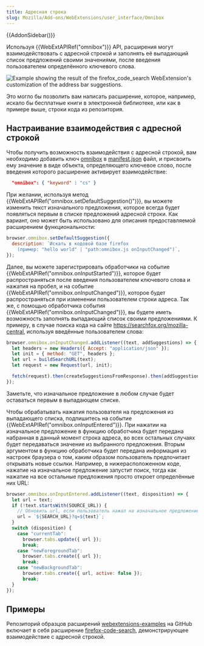 ```yaml
---
title: Адресная строка
slug: Mozilla/Add-ons/WebExtensions/user_interface/Omnibox
---
```


{{AddonSidebar()}}

Используя {{WebExtAPIRef("omnibox")}} API, расширения могут взаимодействовать с адресной строкой и заполнять её выпадающий список предложений своими значениями, после введения пользователем определённого ключевого слова.

![Example showing the result of the firefox_code_search WebExtension's customization of the address bar suggestions.](omnibox_example_small.png)

Это могло бы позволить вам написать расширение, которое, например, искало бы бесплатные книги в электронной библиотеке, или как в примере выше, строки кода из репозитория.

## Настраивание взаимодействия с адресной строкой

Чтобы получить возможность взаимодействия с адресной строкой, вам необходимо добавить ключ [omnibox](/ru/docs/Mozilla/Add-ons/WebExtensions/manifest.json/omnibox) в [manifest.json](/ru/docs/Mozilla/Add-ons/WebExtensions/manifest.json) файл, и присвоить ему значение в виде объекта, определяющего ключевое слово, после введения которого расширение активирует взаимодействие:

```json
  "omnibox": { "keyword" : "cs" }
```

При желании, используя метод {{WebExtAPIRef("omnibox.setDefaultSuggestion()")}}, вы можете изменить текст изначального предложения, которое всегда будет появляться первым в списке предложений адресной строки. Как вариант, оно может быть использовано для описания предоставляемой расширением функциональности:

```js
browser.omnibox.setDefaultSuggestion({
  description: `Искать в кодовой базе firefox
    (пример: "hello world" | "path:omnibox.js onInputChanged")`,
});
```

Далее, вы можете зарегистрировать обработчики на событие {{WebExtAPIRef("omnibox.onInputStarted")}}, которое будет распространяться после введения пользователем ключевого слова и нажатия на пробел, и на событие {{WebExtAPIRef("omnibox.onInputChanged")}}, которое будет распространяться при изменении пользователем строки адреса. Так же, с помощью обработчика события {{WebExtAPIRef("omnibox.onInputChanged")}}, вы будете иметь возможность заполнять выпадающий список своими предложениями. К примеру, в случае поиска кода на сайте <https://searchfox.org/mozilla-central>, используя введённые пользователем слова:

```js
browser.omnibox.onInputChanged.addListener((text, addSuggestions) => {
  let headers = new Headers({ Accept: "application/json" });
  let init = { method: "GET", headers };
  let url = buildSearchURL(text);
  let request = new Request(url, init);

  fetch(request).then(createSuggestionsFromResponse).then(addSuggestions);
});
```

Заметьте, что изначальное предложение в любом случае будет оставаться первым в выпадающем списке.

Чтобы обрабатывать нажатия пользователя на предложения из выпадающего списка, подпишитесь на событие {{WebExtAPIRef("omnibox.onInputEntered")}}. При нажатии на изначальное предложение в функцию обработчика будет передана набранная в данный момент строка адреса, во всех остальных случаях будет передаваться значение из выбранного предложения. Вторым аргументом в функцию обработчика будет передана информация из настроек браузера о том, каким образом пользователь предпочитает открывать новые ссылки. Например, в нижерасположенном коде, нажатие на изначальное предложение запустит поиск, тогда как нажатие на все остальные предложения просто откроет определённые них URL:

```js
browser.omnibox.onInputEntered.addListener((text, disposition) => {
  let url = text;
  if (!text.startsWith(SOURCE_URL)) {
    // Обновить url, если пользователь нажал на изначальное предложение.
    url = `${SEARCH_URL}?q=${text}`;
  }
  switch (disposition) {
    case "currentTab":
      browser.tabs.update({ url });
      break;
    case "newForegroundTab":
      browser.tabs.create({ url });
      break;
    case "newBackgroundTab":
      browser.tabs.create({ url, active: false });
      break;
  }
});
```

## Примеры

Репозиторий образцов расширений [webextensions-examples](https://github.com/mdn/webextensions-examples) на GitHub включает в себя расширение [firefox-code-search](https://github.com/mdn/webextensions-examples/tree/master/firefox-code-search), демонстрирующее взаимодействие с адресной строкой.
